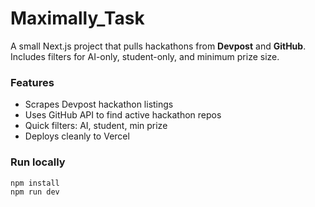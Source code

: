 # Maximally_Task

A small Next.js project that pulls hackathons from **Devpost** and **GitHub**.  
Includes filters for AI-only, student-only, and minimum prize size.

### Features
- Scrapes Devpost hackathon listings
- Uses GitHub API to find active hackathon repos
- Quick filters: AI, student, min prize
- Deploys cleanly to Vercel

### Run locally
```bash
npm install
npm run dev
